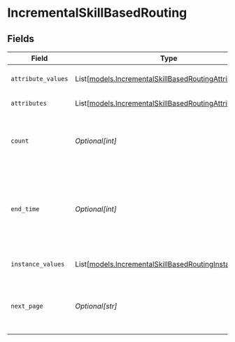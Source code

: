 # IncrementalSkillBasedRouting


## Fields

| Field                                                                                                              | Type                                                                                                               | Required                                                                                                           | Description                                                                                                        |
| ------------------------------------------------------------------------------------------------------------------ | ------------------------------------------------------------------------------------------------------------------ | ------------------------------------------------------------------------------------------------------------------ | ------------------------------------------------------------------------------------------------------------------ |
| `attribute_values`                                                                                                 | List[[models.IncrementalSkillBasedRoutingAttributeValue](../models/incrementalskillbasedroutingattributevalue.md)] | :heavy_minus_sign:                                                                                                 | Routing attribute values                                                                                           |
| `attributes`                                                                                                       | List[[models.IncrementalSkillBasedRoutingAttribute](../models/incrementalskillbasedroutingattribute.md)]           | :heavy_minus_sign:                                                                                                 | Routing attributes                                                                                                 |
| `count`                                                                                                            | *Optional[int]*                                                                                                    | :heavy_minus_sign:                                                                                                 | The number of results returned for the current request                                                             |
| `end_time`                                                                                                         | *Optional[int]*                                                                                                    | :heavy_minus_sign:                                                                                                 | The most recent resource creation time present in this result set in Unix epoch time                               |
| `instance_values`                                                                                                  | List[[models.IncrementalSkillBasedRoutingInstanceValue](../models/incrementalskillbasedroutinginstancevalue.md)]   | :heavy_minus_sign:                                                                                                 | Routing instance values                                                                                            |
| `next_page`                                                                                                        | *Optional[str]*                                                                                                    | :heavy_minus_sign:                                                                                                 | The URL that should be called to get the next set of results                                                       |